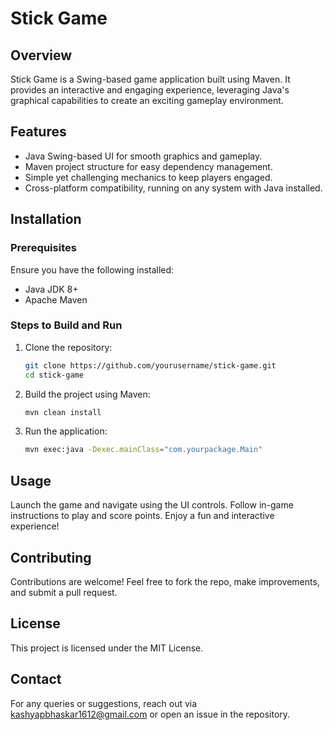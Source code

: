 # Stick Game

## Overview

Stick Game is a Swing-based game application built using Maven. It provides an interactive and engaging experience, leveraging Java's graphical capabilities to create an exciting gameplay environment.

## Features

- Java Swing-based UI for smooth graphics and gameplay.
- Maven project structure for easy dependency management.
- Simple yet challenging mechanics to keep players engaged.
- Cross-platform compatibility, running on any system with Java installed.

## Installation

### Prerequisites

Ensure you have the following installed:

- Java JDK 8+
- Apache Maven

### Steps to Build and Run

1. Clone the repository:

   ```bash
   git clone https://github.com/yourusername/stick-game.git
   cd stick-game
   ```

2. Build the project using Maven:

   ```bash
   mvn clean install
   ```

3. Run the application:

   ```bash
   mvn exec:java -Dexec.mainClass="com.yourpackage.Main"
   ```

## Usage

Launch the game and navigate using the UI controls.
Follow in-game instructions to play and score points.
Enjoy a fun and interactive experience!

## Contributing

Contributions are welcome! Feel free to fork the repo, make improvements, and submit a pull request.

## License

This project is licensed under the MIT License.

## Contact

For any queries or suggestions, reach out via kashyapbhaskar1612@gmail.com or open an issue in the repository.
